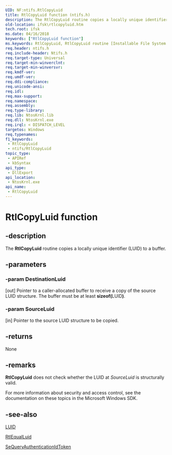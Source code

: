 ```yaml
---
UID: NF:ntifs.RtlCopyLuid
title: RtlCopyLuid function (ntifs.h)
description: The RtlCopyLuid routine copies a locally unique identifier (LUID) to a buffer.
old-location: ifsk\rtlcopyluid.htm
tech.root: ifsk
ms.date: 04/16/2018
keywords: ["RtlCopyLuid function"]
ms.keywords: RtlCopyLuid, RtlCopyLuid routine [Installable File System Drivers], ifsk.rtlcopyluid, ntifs/RtlCopyLuid, rtlref_467829b7-3661-490d-b5ed-1a0d543db2d7.xml
req.header: ntifs.h
req.include-header: Ntifs.h
req.target-type: Universal
req.target-min-winverclnt: 
req.target-min-winversvr: 
req.kmdf-ver: 
req.umdf-ver: 
req.ddi-compliance: 
req.unicode-ansi: 
req.idl: 
req.max-support: 
req.namespace: 
req.assembly: 
req.type-library: 
req.lib: NtosKrnl.lib
req.dll: NtosKrnl.exe
req.irql: < DISPATCH_LEVEL
targetos: Windows
req.typenames: 
f1_keywords:
 - RtlCopyLuid
 - ntifs/RtlCopyLuid
topic_type:
 - APIRef
 - kbSyntax
api_type:
 - DllExport
api_location:
 - NtosKrnl.exe
api_name:
 - RtlCopyLuid
---
```


# RtlCopyLuid function


## -description

The <b>RtlCopyLuid</b> routine copies a locally unique identifier (LUID) to a buffer.

## -parameters

### -param DestinationLuid 

[out]
Pointer to a caller-allocated buffer to receive a copy of the source LUID structure. The buffer must be at least <b>sizeof(</b>LUID<b>)</b>.

### -param SourceLuid 

[in]
Pointer to the source LUID structure to be copied.

## -returns

None

## -remarks

<b>RtlCopyLuid</b> does not check whether the LUID at <i>SourceLuid</i> is structurally valid. 

For more information about security and access control, see the documentation on these topics in the Microsoft Windows SDK.

## -see-also

<a href="/windows-hardware/drivers/ddi/igpupvdev/ns-igpupvdev-_luid">LUID</a>



<a href="/windows-hardware/drivers/kernel/mm-bad-pointer">RtlEqualLuid</a>



<a href="/windows-hardware/drivers/ddi/ntifs/nf-ntifs-sequeryauthenticationidtoken">SeQueryAuthenticationIdToken</a>
